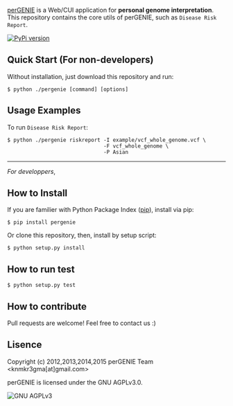 [perGENIE](http://pergenie.org) is a Web/CUI application for
**personal genome interpretation**. This repository contains
the core utils of perGENIE, such as `Disease Risk Report`.

[![PyPi version](https://pypip.in/v/pergenie/badge.png)](https://crate.io/packages/pergenie/)

## Quick Start (For non-developers)

Without installation, just download this repository and run:

    $ python ./pergenie [command] [options]


## Usage Examples

To run `Disease Risk Report`:

    $ python ./pergenie riskreport -I example/vcf_whole_genome.vcf \
                                   -F vcf_whole_genome \
                                   -P Asian

----

*For developpers*,

## How to Install

If you are familier with Python Package Index
([pip](https://pypi.python.org/pypi/pip)), install via pip:

    $ pip install pergenie

Or clone this repository, then, install by setup script:

    $ python setup.py install


## How to run test

    $ python setup.py test


## How to contribute

Pull requests are welcome! Feel free to contact us :)


## Lisence

Copyright (c) 2012,2013,2014,2015 perGENIE Team <knmkr3gma[at]gmail.com>

perGENIE is licensed under the GNU AGPLv3.0.

![GNU AGPLv3](http://www.gnu.org/graphics/agplv3-88x31.png)

